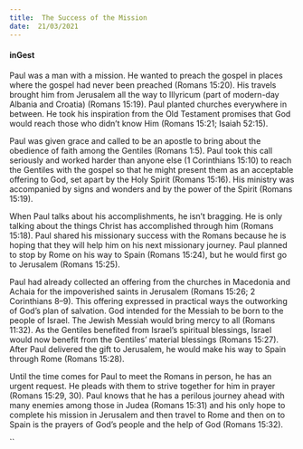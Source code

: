 ```yaml
---
title:  The Success of the Mission
date:  21/03/2021
---
```


#### inGest

Paul was a man with a mission. He wanted to preach the gospel in places where the gospel had never been preached (Romans 15:20). His travels brought him from Jerusalem all the way to Illyricum (part of modern-day Albania and Croatia) (Romans 15:19). Paul planted churches everywhere in between. He took his inspiration from the Old Testament promises that God would reach those who didn’t know Him (Romans 15:21; Isaiah 52:15).

Paul was given grace and called to be an apostle to bring about the obedience of faith among the Gentiles (Romans 1:5). Paul took this call seriously and worked harder than anyone else (1 Corinthians 15:10) to reach the Gentiles with the gospel so that he might present them as an acceptable offering to God, set apart by the Holy Spirit (Romans 15:16). His ministry was accompanied by signs and wonders and by the power of the Spirit (Romans 15:19).

When Paul talks about his accomplishments, he isn’t bragging. He is only talking about the things Christ has accomplished through him (Romans 15:18). Paul shared his missionary success with the Romans because he is hoping that they will help him on his next missionary journey. Paul planned to stop by Rome on his way to Spain (Romans 15:24), but he would first go to Jerusalem (Romans 15:25).

Paul had already collected an offering from the churches in Macedonia and Achaia for the impoverished saints in Jerusalem (Romans 15:26; 2 Corinthians 8–9). This offering expressed in practical ways the outworking of God’s plan of salvation. God intended for the Messiah to be born to the people of Israel. The Jewish Messiah would bring mercy to all (Romans 11:32). As the Gentiles benefited from Israel’s spiritual blessings, Israel would now benefit from the Gentiles’ material blessings (Romans 15:27). After Paul delivered the gift to Jerusalem, he would make his way to Spain through Rome (Romans 15:28).

Until the time comes for Paul to meet the Romans in person, he has an urgent request. He pleads with them to strive together for him in prayer (Romans 15:29, 30). Paul knows that he has a perilous journey ahead with many enemies among those in Judea (Romans 15:31) and his only hope to complete his mission in Jerusalem and then travel to Rome and then on to Spain is the prayers of God’s people and the help of God (Romans 15:32).

``